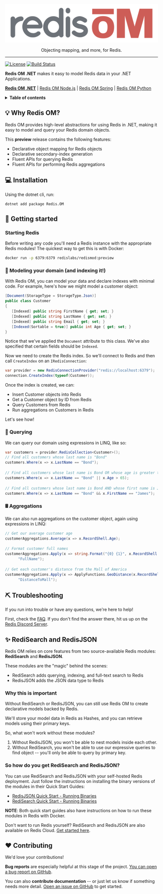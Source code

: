 ![Redis OM logo][Logo]
<p align="center">
    <p align="center">
        Objecting mapping, and more, for Redis.
    </p>
</p>

---

[![License][license-image]][license-url]
[![Build Status][ci-svg]][ci-url]



**Redis OM .NET** makes it easy to model Redis data in your .NET Applications.

[**Redis OM .NET**][redis-om-dotnet] | [Redis OM Node.js][redis-om-js] | [Redis OM Spring][redis-om-spring] | [Redis OM Python][redis-om-python]

<details>
  <summary><strong>Table of contents</strong></summary>

<!-- START doctoc generated TOC please keep comment here to allow auto update -->
<!-- DON'T EDIT THIS SECTION, INSTEAD RE-RUN doctoc TO UPDATE -->

- [💡 Why Redis OM?](#-why-redis-om)
- [💻 Installation](#-installation)
- [🏁 Getting started](#-getting-started)
  - [Starting Redis](#starting-redis)
  - [📇 Modeling your domain (and indexing it!)](#-modeling-your-domain-and-indexing-it)
  - [🔎 Querying](#-querying)
  - [🖩 Aggregations](#-aggregations)
- [📚 Documentation](#-documentation)
- [⛏️ Troubleshooting](#-troubleshooting)
- [✨ RediSearch and RedisJSON](#-redisearch-and-redisjson)
  - [Why this is important](#why-this-is-important)
  - [So how do you get RediSearch and RedisJSON?](#so-how-do-you-get-redisearch-and-redisjson)
- [❤️ Contributing](#-contributing)

<!-- END doctoc generated TOC please keep comment here to allow auto update -->

</details>

## 💡 Why Redis OM?

Redis OM provides high-level abstractions for using Redis in .NET, making it easy to model and query your Redis domain objects.

This **preview** release contains the following features:

* Declarative object mapping for Redis objects
* Declarative secondary-index generation
* Fluent APIs for querying Redis
* Fluent APIs for performing Redis aggregations

## 💻 Installation

Using the dotnet cli, run:

```text
dotnet add package Redis.OM
```

## 🏁 Getting started

### Starting Redis

Before writing any code you'll need a Redis instance with the appropriate Redis modules! The quickest way to get this is with Docker:

```sh
docker run -p 6379:6379 redislabs/redismod:preview
```

### 📇 Modeling your domain (and indexing it!)

With Redis OM, you can model your data and declare indexes with minimal code. For example, here's how we might model a customer object:

```csharp
[Document(StorageType = StorageType.Json)]
public class Customer
{
   [Indexed] public string FirstName { get; set; }
   [Indexed] public string LastName { get; set; }
   [Indexed] public string Email { get; set; }
   [Indexed(Sortable = true)] public int Age { get; set; }
}
```

Notice that we've applied the `Document` attribute to this class. We've also specified that certain fields should be `Indexed`.

Now we need to create the Redis index. So we'll connect to Redis and then call `CreateIndex` on an `IRedisConnection`:


```csharp
var provider = new RedisConnectionProvider("redis://localhost:6379");
connection.CreateIndex(typeof(Customer));
```

Once the index is created, we can:

* Insert Customer objects into Redis
* Get a Customer object by ID from Redis
* Query Customers from Redis
* Run aggregations on Customers in Redis

Let's see how!

### 🔎 Querying

We can query our domain using expressions in LINQ, like so:

```csharp
var customers = provider.RedisCollection<Customer>();
// Find all customers whose last name is "Bond"
customers.Where(x => x.LastName == "Bond");

// Find all customers whose last name is Bond OR whose age is greater than 65
customers.Where(x => x.LastName == "Bond" || x.Age > 65);

// Find all customers whose last name is Bond AND whose first name is James
customers.Where(x => x.LastName == "Bond" && x.FirstName == "James");
```

### 🖩 Aggregations

We can also run aggregations on the customer object, again using expressions in LINQ:

```csharp
// Get our average customer age
customerAggregations.Average(x => x.RecordShell.Age);

// Format customer full names
customerAggregations.Apply(x => string.Format("{0} {1}", x.RecordShell.FirstName, x.RecordShell.LastName),
      "FullName");

// Get each customer's distance from the Mall of America
customerAggregations.Apply(x => ApplyFunctions.GeoDistance(x.RecordShell.Home, -93.241786, 44.853816),
      "DistanceToMall");
```

## ⛏️ Troubleshooting

If you run into trouble or have any questions, we're here to help!

First, check the [FAQ](docs/faq.md). If you don't find the answer there,
hit us up on the [Redis Discord Server](http://discord.gg/redis).

## ✨ RediSearch and RedisJSON

Redis OM relies on core features from two source-available Redis modules: **RediSearch** and **RedisJSON**.

These modules are the "magic" behind the scenes:

* RediSearch adds querying, indexing, and full-text search to Redis
* RedisJSON adds the JSON data type to Redis

### Why this is important

Without RediSearch or RedisJSON, you can still use Redis OM to create declarative models backed by Redis.

We'll store your model data in Redis as Hashes, and you can retrieve models using their primary keys.

So, what won't work without these modules?

1. Without RedisJSON, you won't be able to nest models inside each other.
2. Without RediSearch, you won't be able to use our expressive queries to find object -- you'll only be able to query by primary key.

### So how do you get RediSearch and RedisJSON?

You can use RediSearch and RedisJSON with your self-hosted Redis deployment. Just follow the instructions on installing the binary versions of the modules in their Quick Start Guides:

- [RedisJSON Quick Start - Running Binaries](https://oss.redis.com/redisjson/#download-and-running-binaries)
- [RediSearch Quick Start - Running Binaries](https://oss.redis.com/redisearch/Quick_Start/#download_and_running_binaries)

**NOTE**: Both quick start guides also have instructions on how to run these modules in Redis with Docker.

Don't want to run Redis yourself? RediSearch and RedisJSON are also available on Redis Cloud. [Get started here](https://redis.com/try-free/).

## ❤️ Contributing

We'd love your contributions!

**Bug reports** are especially helpful at this stage of the project. [You can open a bug report on GitHub](https://github.com/redis-developer/redis-developer-dotnet/issues/new).

You can also **contribute documentation** -- or just let us know if something needs more detail. [Open an issue on GitHub](https://github.com/redis-developer/redis-developer-dotnet/issues/new) to get started.

<!-- Logo -->
[Logo]: images/red.svg

<!-- Badges -->

[ci-svg]: https://github.com/redis-developer/redis-developer-dotnet/actions/workflows/dotnet-core.yml/badge.svg
[ci-url]: https://github.com/redis-developer/redis-developer-dotnet/actions/workflows/dotnet-core.yml
[license-image]: https://img.shields.io/badge/License-BSD%203--Clause-blue.svg
[license-url]: https://github.com/redis-developer/redis-om-dotnet/blob/main/LICENSE

<!-- Links -->

[redis-developer-website]: https://developer.redis.com
[redis-om-dotnet]: https://github.com/redis-developer/redis-om-dotnet
[redis-om-js]: https://github.com/redis-developer/redis-om-js
[redis-om-python]: https://github.com/redis-developer/redis-om-python
[redis-om-dotnet]: https://github.com/redis-developer/redis-om-dotnet
[redis-om-spring]: https://github.com/redis-developer/redis-om-spring
[redisearch-url]: https://oss.redis.com/redisearch/
[redis-json-url]: https://oss.redis.com/redisjson/
[pydantic-url]: https://github.com/samuelcolvin/pydantic
[ulid-url]: https://github.com/ulid/spec
